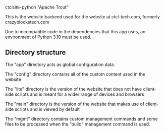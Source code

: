 ctclsite-python "Apache Trout"

This is the website backend used for the website at ctcl-tech.com, formerly crazyblockstech.com

Due to incompatible code in the dependencies that this app uses, an environment of Python 3.10 must be used.

## Directory structure
The "app" directory acts as global configuration data.

The "config" directory contains all of the custom content used in the website

The "lite" directory is the version of the website that does not have client-side scripts and is meant for a wider range of devices and browsers

The "main" directory is the version of the website that makes use of client-side scripts and is viewed by default

The "mgmt" directory contains custom management commands and some files to be processed when the "build" management command is used.

